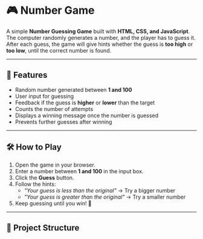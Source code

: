 # 🎮 Number Game

A simple **Number Guessing Game** built with **HTML, CSS, and JavaScript**.  
The computer randomly generates a number, and the player has to guess it.  
After each guess, the game will give hints whether the guess is **too high** or **too low**, until the correct number is found.

---

## 🚀 Features
- Random number generated between **1 and 100**
- User input for guessing
- Feedback if the guess is **higher** or **lower** than the target
- Counts the number of attempts
- Displays a winning message once the number is guessed
- Prevents further guesses after winning

---

## 🛠️ How to Play
1. Open the game in your browser.
2. Enter a number between **1 and 100** in the input box.
3. Click the **Guess** button.
4. Follow the hints:
   - *"Your guess is less than the original"* → Try a bigger number  
   - *"Your guess is greater than the original"* → Try a smaller number  
5. Keep guessing until you win! 🎉

---

## 📂 Project Structure
